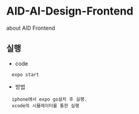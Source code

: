 # AID-AI-Design-Frontend
about AID Frontend 



## 실행
+ code
```
  expo start
```
+ 방법
```
  iphone에서 expo go설치 후 실행.
  xcode의 시뮬레이터를 통한 실행
```
